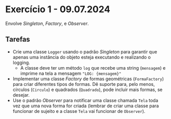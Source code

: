 # Exercício 1 - 09.07.2024
Envolve _Singleton_, _Factory_, e _Observer_.

## Tarefas
- Crie uma classe `Logger` usando o padrão _Singleton_ para garantir que apenas uma instância do objeto esteja executando e realizando o logging.
    - A classe deve ter um método `log` que recebe uma string (`mensagem`) e imprime na tela a mensagem `"LOG: {mensagem}"`
- Implementar uma classe _Factory_ de formas geométricas (`FormaFactory`) para criar diferentes tipos de formas. Dê suporte para, pelo menos, círculos (`Circulo`) e quadrados (`Quadrado`), pode incluir mais formas, se desejar.
- Use o padrão _Observer_ para notificar uma classe chamada `Tela` toda vez que uma nova forma for criada (lembrar de criar uma classe para funcionar de sujeito e a classe `Tela` vai funcionar de `Observer`).